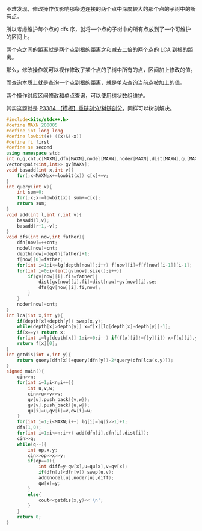 不难发现，修改操作仅影响那条边连接的两个点中深度较大的那个点的子树中的所有点。

所以考虑维护每个点的 dfs 序，就将一个点的子树中的所有点放到了一个可维护的区间上。

两个点之间的距离就是两个点到根的距离之和减去二倍的两个点的 LCA 到根的距离。

那么，修改操作就可以视作修改了某个点的子树中所有的点，区间加上修改的值。

而查询本质上就是查询一个点到根的距离，就是单点查询当前点被加上的值。

两个操作对应区间修改和单点查询，可以使用树状数组维护。

其实这题就是 [P3384 【模板】重链剖分/树链剖分](https://www.luogu.com.cn/problem/P3384)，同样可以树剖解决。

```cpp
#include<bits/stdc++.h>
#define MAXN 200005
#define int long long
#define lowbit(x) ((x)&(-x))
#define fi first
#define se second 
using namespace std;
int n,q,cnt,c[MAXN],dfn[MAXN],nodel[MAXN],noder[MAXN],dist[MAXN],qu[MAXN],qv[MAXN],qw[MAXN],f[MAXN][30],lg[MAXN],depth[MAXN];
vector<pair<int,int>> gv[MAXN];
void basadd(int x,int v){
	for(;x<MAXN;x+=lowbit(x)) c[x]+=v;
}
int query(int x){
	int sum=0;
	for(;x;x-=lowbit(x)) sum+=c[x];
	return sum;
} 
void add(int l,int r,int v){
	basadd(l,v);
	basadd(r+1,-v);
}
void dfs(int now,int father){
	dfn[now]=++cnt;
	nodel[now]=cnt;
	depth[now]=depth[father]+1;
	f[now][0]=father;
	for(int i=1;i<=lg[depth[now]];i++) f[now][i]=f[f[now][i-1]][i-1];
	for(int i=0;i<(int)gv[now].size();i++){
		if(gv[now][i].fi!=father){
			dist[gv[now][i].fi]=dist[now]+gv[now][i].se;
			dfs(gv[now][i].fi,now);
		}
	}
	noder[now]=cnt;
}
int lca(int x,int y){
	if(depth[x]<depth[y]) swap(x,y);
	while(depth[x]>depth[y]) x=f[x][lg[depth[x]-depth[y]]-1];
	if(x==y) return x;
	for(int i=lg[depth[x]]-1;i>=0;i--) if(f[x][i]!=f[y][i]) x=f[x][i],y=f[y][i];
	return f[x][0];
}
int getdis(int x,int y){
	return query(dfn[x])+query(dfn[y])-2*query(dfn[lca(x,y)]);
}
signed main(){
	cin>>n;
	for(int i=1;i<n;i++){
		int u,v,w;
		cin>>u>>v>>w;
		gv[u].push_back({v,w});
		gv[v].push_back({u,w});
		qu[i]=u,qv[i]=v,qw[i]=w;
	}
	for(int i=1;i<MAXN;i++) lg[i]=lg[i>>1]+1;
	dfs(1,0);
	for(int i=1;i<=n;i++) add(dfn[i],dfn[i],dist[i]);
	cin>>q;
	while(q--){
		int op,x,y;
		cin>>op>>x>>y;
		if(op==1){
			int diff=y-qw[x],u=qu[x],v=qv[x];
			if(dfn[u]<dfn[v]) swap(u,v);
			add(nodel[u],noder[u],diff);
            qw[x]=y;
		}
		else{
			cout<<getdis(x,y)<<'\n'; 
		}
	}
	return 0;
}
```